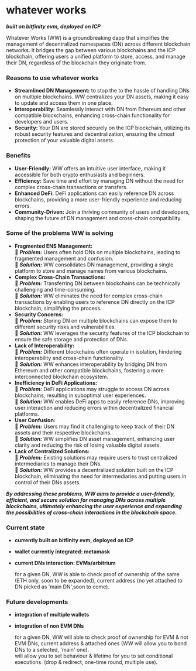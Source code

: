 # whatever works 
***built on bitfinity evm, deployed on ICP***

Whatever Works (WW) is a groundbreaking dapp that simplifies the management of decentralized namespaces (DN) across different blockchain networks. It bridges the gap between various blockchains and the ICP blockchain, offering users a unified platform to store, access, and manage their DN, regardless of the blockchain they originate from.

### Reasons to use whatever works

- **Streamlined DN Management:** to stop the to the hassle of handling DNs on multiple blockchains. WW centralizes your DN assets, making it easy to update and access them in one place.
- **Interoperability:** Seamlessly interact with DN from Ethereum and other compatible blockchains, enhancing cross-chain functionality for developers and users.
- **Security:** Your DN are stored securely on the ICP blockchain, utilizing its robust security features and decentralization, ensuring the utmost protection of your valuable digital assets.


### Benefits

- **User-Friendly:** WW offers an intuitive user interface, making it accessible for both crypto enthusiasts and beginners.
- **Efficiency:** Save time and effort by managing DN without the need for complex cross-chain transactions or transfers.
- **Enhanced DeFi:** DeFi applications can easily reference DN across blockchains, providing a more user-friendly experience and reducing errors.
- **Community-Driven:** Join a thriving community of users and developers, shaping the future of DN management and cross-chain compatibility.

### Some of the problems WW is solving 

- **Fragmented ENS Management:**
<br>:space_invader: ***Problem:*** Users often hold DNs on multiple blockchains, leading to fragmented management and confusion.
<br>:crystal_ball: ***Solution:*** WW consolidates DN management, providing a single platform to store and manage names from various blockchains.
- **Complex Cross-Chain Transactions:**
<br>:space_invader: ***Problem:*** Transferring DN between blockchains can be technically challenging and time-consuming.
<br>:crystal_ball: ***Solution:*** WW eliminates the need for complex cross-chain transactions by enabling users to reference DN directly on the ICP blockchain, simplifying the process.
- **Security Concerns:**
<br>:space_invader: ***Problem:*** Storing DN on multiple blockchains can expose them to different security risks and vulnerabilities.
<br>:crystal_ball: ***Solution:*** WW leverages the security features of the ICP blockchain to ensure the safe storage and protection of DNs.
- **Lack of Interoperability:**
<br>:space_invader: ***Problem:*** Different blockchains often operate in isolation, hindering interoperability and cross-chain functionality.
<br>:crystal_ball: ***Solution:*** WW enhances interoperability by bridging DN from Ethereum and other compatible blockchains, fostering a more interconnected blockchain ecosystem.
- **Inefficiency in DeFi Applications:**
<br>:space_invader: ***Problem:*** DeFi applications may struggle to access DN across blockchains, resulting in suboptimal user experiences.
<br>:crystal_ball: ***Solution:*** WW enables DeFi apps to easily reference DNs, improving user interaction and reducing errors within decentralized financial platforms.
- **User Confusion:**
<br>:space_invader: ***Problem:*** Users may find it challenging to keep track of their DN assets and their respective blockchains.
<br>:crystal_ball: ***Solution:*** WW simplifies DN asset management, enhancing user clarity and reducing the risk of losing valuable digital assets.
- **Lack of Centralized Solutions:**
<br>:space_invader: ***Problem:*** Existing solutions may require users to trust centralized intermediaries to manage their DNs.
<br>:crystal_ball: ***Solution:*** WW provides a decentralized solution built on the ICP blockchain, eliminating the need for intermediaries and putting users in control of their DNs assets.

***By addressing these problems, WW aims to provide a user-friendly, efficient, and secure solution for managing DNs across multiple blockchains, ultimately enhancing the user experience and expanding the possibilities of cross-chain interactions in the blockchain space.***

### Current state
- **currently built on bitfinity evm, deployed on ICP** 
- **wallet currently integrated: metamask**
- **current DNs interaction: EVMs/arbitrium**

  for a given DN, WW is able to check proof of ownership of the same (ETH only, soon to be expanded), current address (no yet attached to DN picked as 'main DN',soon to come).

### Future developments
- **integration of multiple wallets** 
- **integration of non EVM DNs**

  for a given DN, WW will able to check proof of ownership for EVM & not EVM DNs, current address & attached ones (WW will allow you to bond DNs to a selected, 'main' one). 
<br> will allow you to set behaviour & lifetime for you to set conditional executions. (drop & redirect, one-time round, multiple use). 
